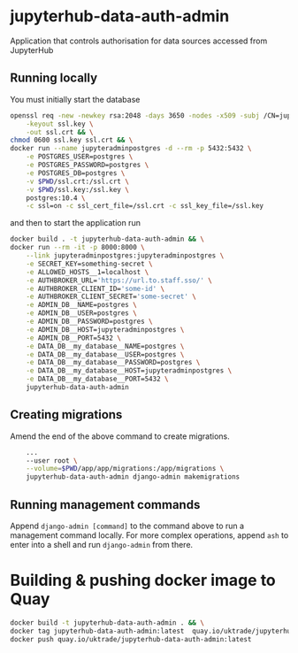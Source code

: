 # jupyterhub-data-auth-admin

Application that controls authorisation for data sources accessed from JupyterHub

## Running locally

You must initially start the database

```bash
openssl req -new -newkey rsa:2048 -days 3650 -nodes -x509 -subj /CN=jupyteradminpostgres \
    -keyout ssl.key \
    -out ssl.crt && \
chmod 0600 ssl.key ssl.crt && \
docker run --name jupyteradminpostgres -d --rm -p 5432:5432 \
    -e POSTGRES_USER=postgres \
    -e POSTGRES_PASSWORD=postgres \
    -e POSTGRES_DB=postgres \
    -v $PWD/ssl.crt:/ssl.crt \
    -v $PWD/ssl.key:/ssl.key \
    postgres:10.4 \
    -c ssl=on -c ssl_cert_file=/ssl.crt -c ssl_key_file=/ssl.key
```

and then to start the application run

```bash
docker build . -t jupyterhub-data-auth-admin && \
docker run --rm -it -p 8000:8000 \
    --link jupyteradminpostgres:jupyteradminpostgres \
    -e SECRET_KEY=something-secret \
    -e ALLOWED_HOSTS__1=localhost \
    -e AUTHBROKER_URL='https://url.to.staff.sso/' \
    -e AUTHBROKER_CLIENT_ID='some-id' \
    -e AUTHBROKER_CLIENT_SECRET='some-secret' \
    -e ADMIN_DB__NAME=postgres \
    -e ADMIN_DB__USER=postgres \
    -e ADMIN_DB__PASSWORD=postgres \
    -e ADMIN_DB__HOST=jupyteradminpostgres \
    -e ADMIN_DB__PORT=5432 \
    -e DATA_DB__my_database__NAME=postgres \
    -e DATA_DB__my_database__USER=postgres \
    -e DATA_DB__my_database__PASSWORD=postgres \
    -e DATA_DB__my_database__HOST=jupyteradminpostgres \
    -e DATA_DB__my_database__PORT=5432 \
    jupyterhub-data-auth-admin
```

## Creating migrations

Amend the end of the above command to create migrations.

```bash
    ...
    --user root \
    --volume=$PWD/app/app/migrations:/app/migrations \
    jupyterhub-data-auth-admin django-admin makemigrations
```

## Running management commands

Append `django-admin [command]` to the command above to run a management command locally. For more complex operations, append `ash` to enter into a shell and run `django-admin` from there.


# Building & pushing docker image to Quay

```bash
docker build -t jupyterhub-data-auth-admin . && \
docker tag jupyterhub-data-auth-admin:latest  quay.io/uktrade/jupyterhub-data-auth-admin:latest && \
docker push quay.io/uktrade/jupyterhub-data-auth-admin:latest
```
